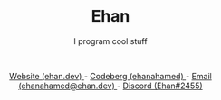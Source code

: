 <br />
<h1 align="center"> Ehan </h1>
<p align="center"> I program cool stuff </p>
<br />
<p align="center"> <a href="https://ehan.dev/"> Website (ehan.dev) </a> - <a href="https://codeberg.org/ehanahamed"> Codeberg (ehanahamed) </a> - <a href="mailto:ehanahamed@ehan.dev"> Email (ehanahamed@ehan.dev) </a> - <a href="https://discord.com/users/951982294787301436"> Discord (Ehan#2455) </a> </p>

<br />
